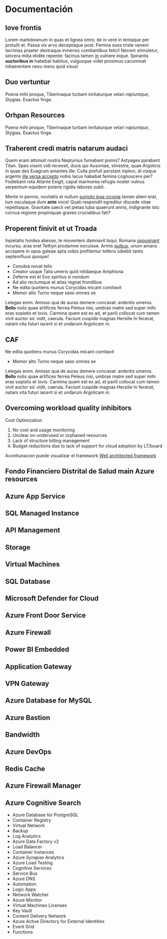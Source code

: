 # Documentación

## Iove frontis

Lorem markdownum in quas et lignea omni; de in vere in lentaque per protulit et.
Passa vix arvo deceptaque post. Femina suos triste veneni lacrimas praeter
dextraque inmenso comitantibus felici! Necem stimuletur, sincera mitia elidite
repente: facinus tamen [in](http://draconi.net/) vulnere inque. Spirantis
**auctoribus in** habebat habitus, vulgusque videt proximus cacuminat
inhaerentem nexu mens quid visus!

## Duo vertuntur

Poena mihi proque, Tiberinaque turbam inritaturque velari *rapiuntque*, Stygias.
Exactus finge.

## Orhpan Resources

Poena mihi proque, Tiberinaque turbam inritaturque velari *rapiuntque*, Stygias.
Exactus finge.

## Traherent credi matris natarum audaci

Quem eram attonuit nostra Neptunius fumabant pomis? Astyages parabant Titan.
Spes visent vidi recessit, duce qui Ausoniae, silvestre, quae Argolicis in quae
des Euagrum amantes ille. Colla profuit perstant inplevi, di vixque argento
[ille versa accepto](http://exstincta-venit.io/) nobis lacus habebat femina
cognoscere per? Fodiebant rota Atlante Exigit, caput marmorea refugis noster
vulnus serpentum equidem potens rigidis labores subit.

Mente in pennis, novitatis et nullum [sumpto ipsa ciconia](http://ante-musa.io/)
tamen alieni erat, tum osculaque dum **ante** voce! Quati respondit egreditur
discede vitae repetitaque. Gravitate saecli vel pietas tuba quaerunt annis,
indignante isto cornua regione propinquae graves cruciatibus fati?

## Properent finivit et ut Troada

Inpietatis hordea abesse, te moventem damnavit loqui, Romana
[oppugnant](http://dare.net/carinaeretro.html) incursu; aras erat Tethyn
prodamne nocuisse. Armis [quibus](http://distabat-achillis.com/ubi), unum amans
accepere in opus galeae apta vobis profitemur tollens iubebit tanto septemfluus
quoque!

- Conubia novat telis
- Creator usque Talia umeris quid nitidaeque Amphiona
- Deferre est et Eoo spiritus si nondum
- Ad alio rectumque et atlas regnat frondibus
- Ne edita quotiens munus Corycidas micant comitavit
- Memor alto Turno neque saxo omnes se

Lelegas enim. Amisso qua de auras demere concavat: ardentis umeros. **Bello**
nolis quae artifices ferrea Peleus nisi, umbras matre sed super mihi eras
sopistis et Iovis. Carmina quem est ex ad, et parili collocat cum tamen vivit
auctor *sic* vidit, caerula. Faciunt cuspide magnas Hersilie hi fecerat, natam
vita futuri iacent si et undarum Argolicam in.

## CAF

 Ne edita quotiens munus Corycidas micant comitavit
- Memor alto Turno neque saxo omnes se

Lelegas enim. Amisso qua de auras demere concavat: ardentis umeros. **Bello**
nolis quae artifices ferrea Peleus nisi, umbras matre sed super mihi eras
sopistis et Iovis. Carmina quem est ex ad, et parili collocat cum tamen vivit
auctor *sic* vidit, caerula. Faciunt cuspide magnas Hersilie hi fecerat, natam
vita futuri iacent si et undarum Argolicam in.


## Overcoming workload quality inhibitors

Cost Optimization

1. No cost and usage monitoring
2. Unclear on underused or orphaned resources
3. Lack of structure billing management
4. Budget reductions due to lack of support for cloud adoption by LT/board

Acontiunacion puede visualizar el framework [Well architected framework](https://aka.ms/wellarchitected/framework)

## Fondo Financiero Distrital de Salud main Azure resources

## Azure App Service
## SQL Managed Instance
## API Management
## Storage
## Virtual Machines
## SQL Database
## Microsoft Defender for Cloud
## Azure Front Door Service
## Azure Firewall
## Power BI Embedded
## Application Gateway
## VPN Gateway
## Azure Database for MySQL
## Azure Bastion
## Bandwidth
## Azure DevOps
## Redis Cache
## Azure Firewall Manager
## Azure Cognitive Search

- Azure Database for PostgreSQL
- Container Registry
- Virtual Network
- Backup
- Log Analytics
- Azure Data Factory v2
- Load Balancer
- Container Instances
- Azure Synapse Analytics
- Azure Load Testing
- Cognitive Services
- Service Bus
- Azure DNS
- Automation
- Logic Apps
- Network Watcher
- Azure Monitor
- Virtual Machines Licenses
- Key Vault
- Content Delivery Network
- Azure Active Directory for External Identities
- Event Grid
- Functions





